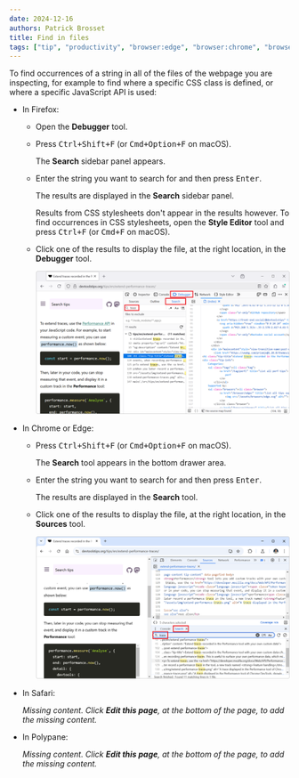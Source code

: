```yaml
---
date: 2024-12-16
authors: Patrick Brosset
title: Find in files
tags: ["tip", "productivity", "browser:edge", "browser:chrome", "browser:firefox"]
---
```

To find occurrences of a string in all of the files of the webpage you are inspecting, for example to find where a specific CSS class is defined, or where a specific JavaScript API is used:

* In Firefox:

  * Open the **Debugger** tool.

  * Press <kbd>Ctrl+Shift+F</kbd> (or <kbd>Cmd+Option+F</kbd> on macOS).

    The **Search** sidebar panel appears.

  * Enter the string you want to search for and then press <kbd>Enter</kbd>.

    The results are displayed in the **Search** sidebar panel.

    Results from CSS stylesheets don't appear in the results however. To find occurrences in CSS stylesheets, open the **Style Editor** tool and press <kbd>Ctrl+F</kbd> (or <kbd>Cmd+F</kbd> on macOS).
  
  * Click one of the results to display the file, at the right location, in the **Debugger** tool.

    ![The Debugger tool in Firefox, showing the Search sidebar panel. A search for the word "trace" was done, and a list of matches appear in the panel.](../../assets/img/find-in-files-firefox.png)

* In Chrome or Edge:

  * Press <kbd>Ctrl+Shift+F</kbd> (or <kbd>Cmd+Option+F</kbd> on macOS).

    The **Search** tool appears in the bottom drawer area.
  
  * Enter the string you want to search for and then press <kbd>Enter</kbd>.

    The results are displayed in the **Search** tool.

  * Click one of the results to display the file, at the right location, in the **Sources** tool.

    ![The Search tool in the drawer area of  Chrome devtools. A search for the word "trace" was done, and a list of matches appear in the drawer.](../../assets/img/find-in-files-chrome.png)

* In Safari:

  _Missing content. Click **Edit this page**, at the bottom of the page, to add the missing content._

* In Polypane:

  _Missing content. Click **Edit this page**, at the bottom of the page, to add the missing content._
